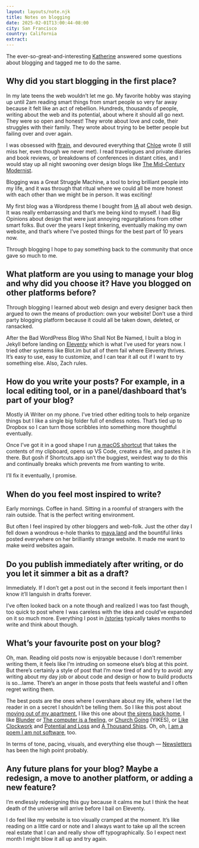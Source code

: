 ```yaml
---
layout: layouts/note.njk
title: Notes on blogging
date: 2025-02-01T13:00:44-08:00
city: San Francisco
country: California
extract:
---
```


The ever-so-great-and-interesting [Katherine](https://kayserifserif.place/posts/2025/ive-been-tagged) answered some questions about blogging and tagged me to do the same.

## Why did you start blogging in the first place?

In my late teens the web wouldn’t let me go. My favorite hobby was staying up until 2am reading smart things from smart people so very far away because it felt like an act of rebellion. Hundreds, thousands of people, writing about the web and its potential, about where it should all go next. They were so open and honest! They wrote about love and code, their struggles with their family. They wrote about trying to be better people but failing over and over again.

I was obsessed with [ftrain](https://robinrendle.com/notes/a-crowd-of-sorrows/), and devoured everything that [Chloe](https://robinrendle.com/notes/chloe/) wrote (I still miss her, even though we never met). I read travelogues and private diaries and book reviews, or breakdowns of conferences in distant cities, and I would stay up all night swooning over design blogs like [The Mid-Century Modernist](https://midcenturymodernist.com/).

Blogging was a Great Struggle Machine, a tool to bring brilliant people into my life, and it was through that ritual where we could all be more honest with each other than we might be in person. It was exciting!

My first blog was a Wordpress theme I bought from [IA](https://ia.net/) all about web design. It was really embarrassing and that’s me being kind to myself. I had Big Opinions about design that were just annoying regurgitations from other smart folks. But over the years I kept tinkering, eventually making my own website, and that’s where I’ve posted things for the best part of 10 years now.

Through blogging I hope to pay something back to the community that once gave so much to me.


## What platform are you using to manage your blog and why did you choose it? Have you blogged on other platforms before?

Through blogging I learned about web design and every designer back then argued to own the means of production: own your website! Don’t use a third party blogging platform because it could all be taken down, deleted, or ransacked.

After the Bad WordPress Blog Who Shall Not Be Named, I built a blog in Jekyll before landing on [Eleventy](https://www.11ty.dev/) which is what I’ve used for years now. I tried other systems like Blot.im but all of them fail where Eleventy thrives. It’s easy to use, easy to customize, and I can tear it all out if I want to try something else. Also, Zach rules.


## How do you write your posts? For example, in a local editing tool, or in a panel/dashboard that’s part of your blog?

Mostly iA Writer on my phone. I’ve tried other editing tools to help organize things but I like a single big folder full of endless notes. That’s tied up to Dropbox so I can turn those scribbles into something more thoughtful eventually.

Once I’ve got it in a good shape I run [a macOS shortcut](https://robinrendle.com/notes/taking-shortcuts/) that takes the contents of my clipboard, opens up VS Code, creates a file, and pastes it in there. But gosh if Shortcuts.app isn’t the buggiest, weirdest way to do this and continually breaks which prevents me from wanting to write.

I’ll fix it eventually, I promise.


## When do you feel most inspired to write?

Early mornings. Coffee in hand. Sitting in a roomful of strangers with the rain outside. That is the perfect writing environment.

But often I feel inspired by other bloggers and web-folk. Just the other day I fell down a wondrous e-hole thanks to [maya.land](https://maya.land/) and the bountiful links posted everywhere on her brilliantly strange website. It made me want to make weird websites again.

## Do you publish immediately after writing, or do you let it simmer a bit as a draft?

Immediately. If I don’t get a post out in the second it feels important then I know it’ll languish in drafts forever.

I’ve often looked back on a note though and realized I was too fast though, too quick to post where I was careless with the idea and could’ve expanded on it so much more. Everything I post in [/stories](https://robinrendle.com/stories/) typically takes months to write and think about though.

## What’s your favourite post on your blog?

Oh, man. Reading old posts now is enjoyable because I don’t remember writing them, it feels like I’m intruding on someone else’s blog at this point. But there’s certainly a style of post that I’m now tired of and try to avoid: any writing about my day job or about code and design or how to build products is so...lame. There’s an anger in those posts that feels wasteful and I often regret writing them.

The best posts are the ones where I overshare about my life, where I let the reader in on a secret I shouldn’t be telling them. So I like this post about [moving out of my apartment](https://robinrendle.com/notes/moving-is-not-failure/), I like this one about [the sirens back home](https://robinrendle.com/notes/the-comforts-of-the-siren/), I like [Blunder](https://robinrendle.com/notes/blunder/) or [The computer is a feeling](https://robinrendle.com/notes/the-computer-is-a-feeling/), or [Church Going](https://robinrendle.com/notes/church-going/) (YIKES), or [Like Clockwork](notes/like-clockwork/) and [Potential and Loss](https://robinrendle.com/notes/potential-and-loss/) and [A Thousand Ships](https://robinrendle.com/notes/a-thousand-ships/). Oh, oh, [I am a poem I am not software](https://robinrendle.com/notes/i-am-a-poem-i-am-not-software/), too.

In terms of tone, pacing, visuals, and everything else though — [Newsletters](https://robinrendle.com/stories/newsletters/) has been the high point probably.


## Any future plans for your blog? Maybe a redesign, a move to another platform, or adding a new feature?

I’m endlessly redesigning this guy because it calms me but I think the heat death of the universe will arrive before I bail on Eleventy.

I do feel like my website is too visually cramped at the moment. It’s like reading on a little card or note and I always want to take up all the screen real estate that I can and really show off typographically. So I expect next month I might blow it all up and try again.
